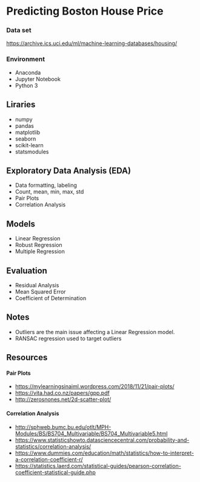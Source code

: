 # Predicting Boston House Price 

### Data set
https://archive.ics.uci.edu/ml/machine-learning-databases/housing/

### Environment
- Anaconda
- Jupyter Notebook
- Python 3

## Liraries
- numpy
- pandas
- matplotlib
- seaborn
- scikit-learn
- statsmodules

## Exploratory Data Analysis (EDA)
- Data formatting, labeling
- Count, mean, min, max, std
- Pair Plots
- Correlation Analysis

## Models
- Linear Regression
- Robust Regression
- Multiple Regression

## Evaluation
- Residual Analysis
- Mean Squared Error
- Coefficient of Determination

## Notes
- Outliers are the main issue affecting a Linear Regression model.
- RANSAC regression used to target outliers

## Resources

#### Pair Plots
- https://mylearningsinaiml.wordpress.com/2018/11/21/pair-plots/
- https://vita.had.co.nz/papers/gpp.pdf
- http://zerosnones.net/2d-scatter-plot/

#### Correlation Analysis
- http://sphweb.bumc.bu.edu/otlt/MPH-Modules/BS/BS704_Multivariable/BS704_Multivariable5.html
- https://www.statisticshowto.datasciencecentral.com/probability-and-statistics/correlation-analysis/
- https://www.dummies.com/education/math/statistics/how-to-interpret-a-correlation-coefficient-r/
- https://statistics.laerd.com/statistical-guides/pearson-correlation-coefficient-statistical-guide.php


